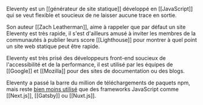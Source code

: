 Eleventy est un [[générateur de site statique]] développé en [[JavaScript]] qui se veut flexible et soucieux de ne laisser aucune trace en sortie. 

Son auteur [[Zach Leatherman]], aime à rappeler que par défaut un site Eleventy est très rapide, il s'est d'ailleurs amusé à inviter les membres de la communautés à publier leurs score [[Lighthouse]] pour montrer à quel point un site web statique peut être rapide.

Eleventy est très prisé des développeurs front-end soucieux de l'accessibilité et de la performance, il est utilisé par les équipes de [[Google]] et [[Mozilla]] pour des sites de documentation ou des blogs.

Eleventy a passé la barre du million de téléchargements de paquets npm, mais reste [bien moins utilisé](https://www.npmtrends.com/@11ty/eleventy-vs-gatsby-vs-next-vs-nuxt-vs-vuepress) que des frameworks JavaScript comme [[Next.js]], [[Gatsby]] ou [[Nuxt.js]].